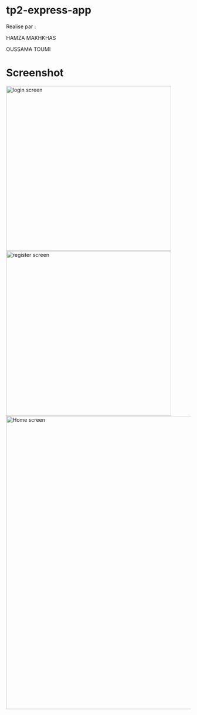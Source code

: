 # tp2-express-app
Realise par : 
<p>HAMZA MAKHKHAS</p>
 OUSSAMA TOUMI


# Screenshot

<div style="margin-bottom: 20px;">
<img src="https://github.com/yohamza44/tp2-express-app/assets/96181839/e7febab3-f6fe-465e-9928-cfbdbab58b46" width="450"  alt="login screen" >
<img src="https://github.com/yohamza44/tp2-express-app/assets/96181839/31c77f4a-d6bf-4f42-999c-2d486d73b9aa" width="450"  alt="register screen" >
  <img src="https://github.com/yohamza44/tp2-express-app/assets/96181839/f87b372c-d5d9-464b-ab23-7830c0f238f9" width="800"  alt="Home screen" >

</div>

